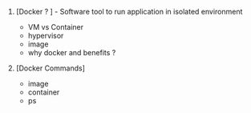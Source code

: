 1. [Docker ? ] - Software tool to run application in isolated environment
    - VM vs Container
    - hypervisor
    - image
    - why docker and benefits ?
      <br>

2. [Docker Commands]
    - image
    - container
    - ps 

